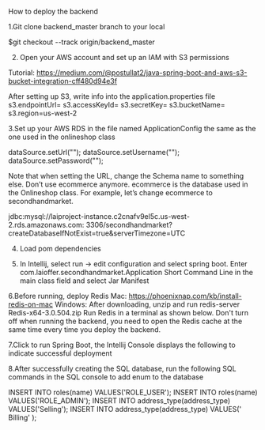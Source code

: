 How to deploy the backend

1.Git clone backend_master branch to your local

$git checkout --track origin/backend_master

2. Open your AWS account and set up an IAM with S3 permissions

Tutorial: https://medium.com/@postullat2/java-spring-boot-and-aws-s3-bucket-integration-cff480d94e3f

After setting up S3, write info into the application.properties file s3.endpointUrl= s3.accessKeyId=
s3.secretKey= s3.bucketName= s3.region=us-west-2

3.Set up your AWS RDS in the file named ApplicationConfig the same as the one used in the onlineshop
class

dataSource.setUrl(""); dataSource.setUsername(""); dataSource.setPassword("");

Note that when setting the URL, change the Schema name to something else. Don’t use ecommerce
anymore. ecommerce is the database used in the Onlineshop class. For example, let’s change ecommerce
to secondhandmarket.

jdbc:mysql://laiproject-instance.c2cnafv9el5c.us-west-2.rds.amazonaws.com:
3306/secondhandmarket?createDatabaseIfNotExist=true&serverTimezone=UTC

4. Load pom dependencies

5. In Intellij, select run → edit configuration and select spring boot. Enter
   com.laioffer.secondhandmarket.Application Short Command Line in the main class field and select
   Jar Manifest

6.Before running, deploy Redis Mac: https://phoenixnap.com/kb/install-redis-on-mac Windows: After
downloading, unzip and run redis-server Redis-x64-3.0.504.zip Run Redis in a terminal as shown
below. Don't turn off when running the backend, you need to open the Redis cache at the same time
every time you deploy the backend.

7.Click to run Spring Boot, the Intellij Console displays the following to indicate successful
deployment

8.After successfully creating the SQL database, run the following SQL commands in the SQL console to
add enum to the database

INSERT INTO roles(name) VALUES('ROLE_USER'); INSERT INTO roles(name) VALUES('ROLE_ADMIN'); INSERT
INTO address_type(address_type) VALUES('Selling'); INSERT INTO address_type(address_type) VALUES('
Billing' );

